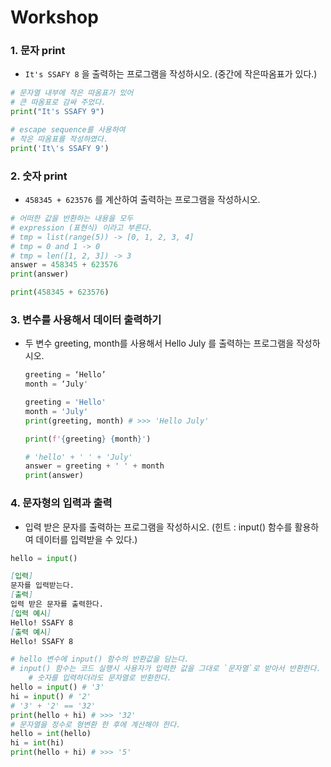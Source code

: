 # Workshop

### 1. 문자 print

- `It's SSAFY 8` 을 출력하는 프로그램을 작성하시오. (중간에 작은따옴표가 있다.)

```python
# 문자열 내부에 작은 따옴표가 있어
# 큰 따옴표로 감싸 주었다.
print("It's SSAFY 9")

# escape sequence를 사용하여 
# 작은 따옴표를 작성하였다.
print('It\'s SSAFY 9')
```

### 2. 숫자 print

- `458345 + 623576` 를 계산하여 출력하는 프로그램을 작성하시오.

```python
# 어떠한 값을 반환하는 내용을 모두
# expression (표현식) 이라고 부른다.
# tmp = list(range(5)) -> [0, 1, 2, 3, 4]
# tmp = 0 and 1 -> 0
# tmp = len([1, 2, 3]) -> 3
answer = 458345 + 623576
print(answer)

print(458345 + 623576)
```

### 

### 3. 변수를 사용해서 데이터 출력하기

- 두 변수 greeting, month를 사용해서 Hello July 를 출력하는 프로그램을 작성하시오.
  
  ```python
  greeting = ‘Hello’
  month = ‘July'
  ```
  
  
  
  
  ```python
  greeting = 'Hello'
  month = 'July'
  print(greeting, month) # >>> 'Hello July'
  
  print(f'{greeting} {month}')
  
  # 'hello' + ' ' + 'July'
  answer = greeting + ' ' + month
  print(answer)
  ```

### 4. 문자형의 입력과 출력

- 입력 받은 문자를 출력하는 프로그램을 작성하시오.
  (힌트 : input() 함수를 활용하여 데이터를 입력받을 수 있다.)

```python
hello = input()
```

```markdown
[입력]
문자를 입력받는다.
[출력]
입력 받은 문자를 출력한다.
[입력 예시]
Hello! SSAFY 8
[출력 예시]
Hello! SSAFY 8
```

```python
# hello 변수에 input() 함수의 반환값을 담는다.
# input() 함수는 코드 실행시 사용자가 입력한 값을 그대로 `문자열`로 받아서 반환한다.
    # 숫자를 입력하더라도 문자열로 반환한다.
hello = input() # '3'
hi = input() # '2'
# '3' + '2' == '32'
print(hello + hi) # >>> '32'
# 문자열을 정수로 형변환 한 후에 계산해야 한다.
hello = int(hello)
hi = int(hi)
print(hello + hi) # >>> '5'
```